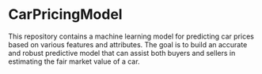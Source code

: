 # CarPricingModel
This repository contains a machine learning model for predicting car prices based on various features and attributes. The goal is to build an accurate and robust predictive model that can assist both buyers and sellers in estimating the fair market value of a car.
